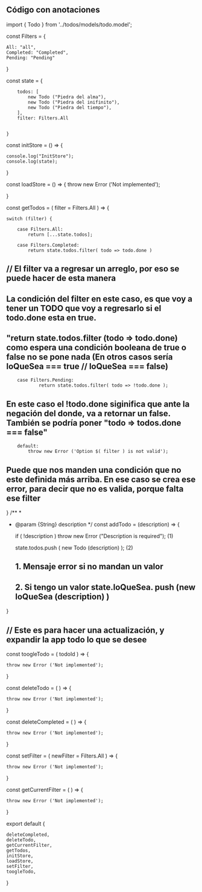 ## Código con anotaciones

import  { Todo } from '../todos/models/todo.model';

const Filters = {

    All: "all",
    Completed: "Completed",
    Pending: "Pending"
}

const state = {

        todos: [
            new Todo ("Piedra del alma"),
            new Todo ("Piedra del inifinito"),
            new Todo ("Piedra del tiempo"),
        ],
        filter: Filters.All


    }


const initStore = () => {

    console.log("InitStore");
    console.log(state);
}

const loadStore = () => {
    throw new Error ('Not implemented');

}

const getTodos = ( filter = Filters.All ) => {

    switch (filter) {
        
        case Filters.All:
            return [...state.todos];

        case Filters.Completed:
            return state.todos.filter( todo => todo.done ) 
            
## // El filter va a regresar un arreglo, por eso se puede hacer de esta manera

## La condición del filter en este caso, es que voy a tener un TODO que voy a regresarlo si el todo.done esta en true.

## "return state.todos.filter (todo => todo.done) como espera una condición booleana de true o false no se pone nada (En otros casos sería loQueSea === true // loQueSea === false)

        case Filters.Pending:
                return state.todos.filter( todo => !todo.done ); 

## En este caso el !todo.done siginifica que ante la negación del donde, va a retornar un false. También se podría poner "todo => todos.done === false"

        default:
            throw new Error ('Option $( filter ) is not valid');

## Puede que nos manden una condición que no este definida más arriba. En ese caso se crea ese error, para decir que no es valida, porque falta ese filter

}
/**
 * 
 * @param {String} description 
 */
const addTodo = (description) => {

   if ( !description ) throw new Error ("Description is required"); (1)
   
   state.todos.push ( new Todo (description) ); (2)

   ## 1. Mensaje error si no mandan un valor
   ## 2. Si tengo un valor state.loQueSea. push (new loQueSea (description) )
    
    


}

## // Este es para hacer una actualización, y expandir la app todo lo que se desee
const toogleTodo = ( todoId ) => {

    throw new Error ('Not implemented');

}

const deleteTodo = ( ) => {

    throw new Error ('Not implemented');

}

const deleteCompleted = ( ) => {

    throw new Error ('Not implemented');

}

const setFilter = ( newFilter = Filters.All ) => {

    throw new Error ('Not implemented');

}

const getCurrentFilter = ( ) => {

    throw new Error ('Not implemented');

}




export default {

    deleteCompleted,
    deleteTodo,
    getCurrentFilter,
    getTodos,
    initStore,
    loadStore,
    setFilter,
    toogleTodo,
}
